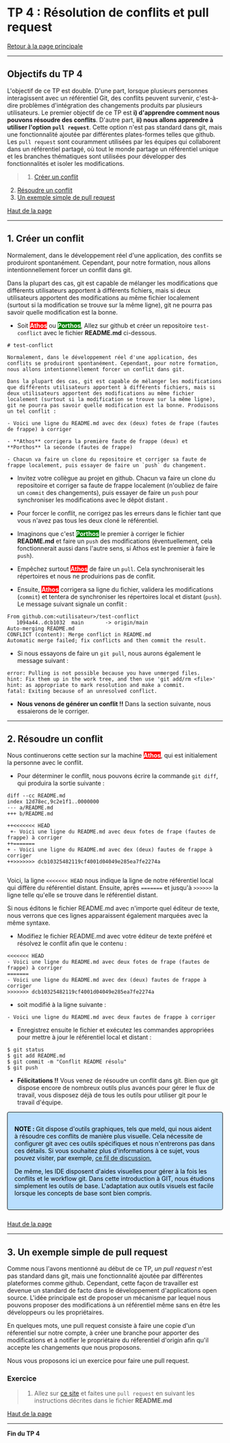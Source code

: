 <style>
.note {
  min-height: 17px;
  margin: 4px 0 2px;
    margin-bottom: 2px;
  font-size: 12px;
  color: #000000;
  font-size: 14px !important;
  padding: 16px !important;
  margin-bottom: 24px !important;
  border-color: #000000; !important;
  background-color: rgba(84,174,255,0.4); !important;
  border-radius: 4px !important;
  border: 1px solid #000000; !important;
}
</style>

<a id='TP4'></a>
# TP 4 : Résolution de conflits  et pull request 
[Retour à la page principale](../index.md)


---

## Objectifs du TP 4

L'objectif de ce TP est double. D'une part, lorsque plusieurs personnes interagissent avec un référentiel Git, des conflits peuvent survenir, c'est-à-dire problèmes d'intégration des changements produits par plusieurs utilisateurs. Le premier objectif de ce TP est **i) d'apprendre comment nous pouvons résoudre des conflits**. D'autre part, **ii) nous allons apprendre à utiliser l'option `pull request`**. Cette option n'est pas standard dans git, mais une fonctionnalité ajoutée par différentes plates-formes telles que github. Les `pull request` sont couramment utilisées par les équipes qui collaborent dans un référentiel partagé, où tout le monde partage un référentiel unique et les branches thématiques sont utilisées pour développer des fonctionnalités et isoler les modifications.

>1. [Créer un conflit](#pull-request)
2. [Résoudre un conflit](#conflit)
3. [Un exemple simple de pull request](#pullrequest)
   

[Haut de la page](#TP4)

---

<a id='creation-conflits'></a>
## 1. Créer un conflit  

Normalement, dans le développement réel d'une application, des conflits se produiront spontanément. Cependant, pour notre formation, nous allons intentionnellement forcer un conflit dans git.

Dans la plupart des cas, git est capable de mélanger les modifications que différents utilisateurs apportent à différents fichiers, mais si deux utilisateurs apportent des modifications au même fichier localement (surtout si la modification se trouve sur la même ligne), git ne pourra pas savoir quelle modification est la bonne.

- Soit <mark style="background-color:red;font-weight:bold; color:white">Athos</mark> ou  <mark style="background-color:green;font-weight:bold; color:white">Porthos</mark>, Allez sur github et créer un repositoire `test-conflict` avec le fichier **README.md** ci-dessous.

```shell
# test-conflict

Normalement, dans le développement réel d'une application, des conflits se produiront spontanément. Cependant, pour notre formation, nous allons intentionnellement forcer un conflit dans git.

Dans la plupart des cas, git est capable de mélanger les modifications que différents utilisateurs apportent à différents fichiers, mais si deux utilisateurs apportent des modifications au même fichier localement (surtout si la modification se trouve sur la même ligne), git ne pourra pas savoir quelle modification est la bonne. Produisons un tel conflit :

- Voici une ligne du README.md avec dex (deux) fotes de frape (fautes de frappe) à corriger

- **Athos** corrigera la première faute de frappe (deux) et **Porthos** la seconde (fautes de frappe) 

- Chacun va faire un clone du repositoire et corriger sa faute de frappe localement, puis essayer de faire un `push` du changement. 

```
- Invitez votre collègue au projet en github. Chacun va faire un clone du repositoire et corriger sa faute de frappe localement (n'oubliez de faire un `commit` des changements), puis essayer de faire un `push` pour synchroniser les modifications avec le dêpòt distant . 

- Pour forcer le conflit, ne corrigez pas les erreurs dans le fichier tant que vous n'avez pas tous les deux cloné le référentiel. 

- Imaginons que c'est <mark style="background-color:green;font-weight:bold; color:white">Porthos</mark> le premier à corriger le fichier **README.md** et faire un `push` des modifications (éventuellement, cela fonctionnerait aussi dans l'autre sens, si Athos est le premier à faire le `push`).

- Empêchez surtout <mark style="background-color:red;font-weight:bold; color:white">Athos</mark> de faire un `pull`. Cela synchroniserait les répertoires et nous ne produirions pas de conflit. 

- Ensuite, <mark style="background-color:red;font-weight:bold; color:white">Athos</mark> corrigera sa ligne du fichier, validera les modifications (`commit`) et tentera de synchroniser les répertoires local et distant (`push`). Le message suivant signale un conflit :

```shell
From github.com:<utilisateur>/test-conflict
   1094a44..dcb1032  main       -> origin/main
Auto-merging README.md
CONFLICT (content): Merge conflict in README.md
Automatic merge failed; fix conflicts and then commit the result.
```

- Si nous essayons de faire un `git pull`, nous aurons également le message suivant :

```shell
error: Pulling is not possible because you have unmerged files.
hint: Fix them up in the work tree, and then use 'git add/rm <file>'
hint: as appropriate to mark resolution and make a commit.
fatal: Exiting because of an unresolved conflict.
```
- **Nous venons de générer un conflit !!** Dans la section suivante, nous essaierons de le corriger. 

---
<a id='conflit'></a>
## 2. Résoudre un conflit  

Nous continuerons cette section sur la machine <mark style="background-color:red;font-weight:bold; color:white">Athos</mark>, qui est initialement la personne avec le conflit. 

- Pour déterminer le conflit, nous pouvons écrire la commande `git diff`, qui produira la sortie suivante :

```shell
diff --cc README.md                                                                                                                                        
index 12d78ec,9c2e1f1..0000000
--- a/README.md
+++ b/README.md
  
++<<<<<<< HEAD
 +- Voici une ligne du README.md avec deux fotes de frape (fautes de frappe) à corriger
++=======
+ - Voici une ligne du README.md avec dex (deux) fautes de frappe à corriger
++>>>>>>> dcb10325482119cf4001d04049e285ea7fe2274a
  
```
Voici, la ligne `<<<<<<< HEAD` nous indique la ligne de notre référentiel local qui diffère du référentiel distant. Ensuite, après `=======` et jusqu'à `>>>>>>` la ligne telle qu'elle se trouve dans le référentiel distant. 

Si nous éditons le fichier README.md avec n'importe quel éditeur de texte, nous verrons que ces lignes apparaissent également marquées avec la même syntaxe. 

- Modifiez le fichier README.md avec votre éditeur de texte préféré et résolvez le conflit afin que le contenu : 

```shell
<<<<<<< HEAD
- Voici une ligne du README.md avec deux fotes de frape (fautes de frappe) à corriger
=======
- Voici une ligne du README.md avec dex (deux) fautes de frappe à corriger
>>>>>>> dcb10325482119cf4001d04049e285ea7fe2274a
```

- soit modifié à la ligne suivante  : 

```shell
- Voici une ligne du README.md avec deux fautes de frappe à corriger
```
- Enregistrez ensuite le fichier et exécutez les commandes appropriées pour mettre à jour le référentiel local et distant :

```shell
$ git status
$ git add README.md
$ git commit -m "Conflit README résolu"
$ git push
```

* **Félicitations !!** Vous venez de résoudre un conflit dans git. Bien que git dispose encore de nombreux outils plus avancés pour gérer le flux de travail, vous disposez déjà de tous les outils pour utiliser git pour le travail d'équipe. 

<div class="note">
	<p><strong>NOTE : </strong> Git dispose d'outils graphiques, tels que meld, qui nous aident à résoudre ces conflits de manière plus visuelle. Cela nécessite de configurer git avec ces outils spécifiques et nous n'entrerons pas dans ces détails. Si vous souhaitez plus d'informations à ce sujet, vous pouvez visiter, par exemple, <a href="https://stackoverflow.com/questions/34119866/setting-up-and-using-meld-as-your-git-difftool-and-mergetool">ce fil de discussion.</a> </p>
	
<p>	De même, les IDE disposent d'aides visuelles pour gérer à la fois les conflits et le workflow git. Dans cette introduction à GIT, nous étudions simplement les outils de base. L'adaptation aux outils visuels est facile lorsque les concepts de base sont bien compris. </p>
</div>


[Haut de la page](#TP4)

-----

<a id='pullrequest'></a>
## 3. Un exemple simple de pull request   

Comme nous l'avons mentionné au début de ce TP, _un pull request_ n'est pas standard dans git, mais une fonctionnalité ajoutée par différentes plateformes comme github. Cependant, cette façon de travailler est devenue un standard de facto dans le développement d'applications open source. L'idée principale est de proposer un mécanisme par lequel nous pouvons proposer des modifications à un référentiel même sans en être les développeurs ou les propriétaires. 

En quelques mots, une pull request consiste à faire une copie d'un réferentiel sur notre compte, à créer une branche pour apporter des modifications et à notifier le propriétaire du réferentiel d'origin afin qu'il accepte les changements que nous proposons. 

Nous vous proposons ici un exercice pour faire une pull request. 
 
### Exercice
>1. Allez sur [ce site](https://github.com/juanluck/test-pull-request-2022) et faites une `pull request` en suivant les instructions décrites dans le fichier **README.md**  

[Haut de la page](#TP4)

-----

**Fin du TP 4**
